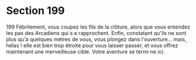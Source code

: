 # Section 199

199
Fébrilement, vous coupez les fils de la clôture, alors que vous
entendez les pas des Arcadiens qui s e rapprochent. Enfin,
constatant qu'ils ne sont plus qu'à quelques mètres de vous, vous
plongez dans l'ouverture... mais, hélas ! elle est bien trop étroite
pour vous laisser passer, et vous offrez maintenant une
merveilleuse cible. Votre aventure se termi ne ici.